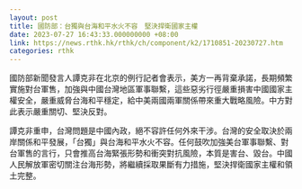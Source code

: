 ```yaml
---
layout: post
title: 國防部：台獨與台海和平水火不容　堅決捍衛國家主權
date: 2023-07-27 16:43:33.000000000 +08:00
link: https://news.rthk.hk/rthk/ch/component/k2/1710851-20230727.htm
categories: rthk
---
```


國防部新聞發言人譚克非在北京的例行記者會表示，美方一再背棄承諾，長期頻繁實施對台軍售，加強與中國台灣地區軍事聯繫，這些惡劣行徑嚴重損害中國國家主權安全，嚴重威脅台海和平穩定，給中美兩國兩軍關係帶來重大戰略風險。中方對此表示嚴重關切、堅決反對。

譚克非重申，台灣問題是中國內政，絕不容許任何外來干涉。台灣的安全取決於兩岸關係和平發展，「台獨」與台海和平水火不容。任何鼓吹加強美台軍事聯繫、對台軍售的言行，只會推高台海緊張形勢和衝突對抗風險，本質是害台、毀台。中國人民解放軍密切關注台海形勢，將繼續採取果斷有力措施，堅決捍衛國家主權和領土完整。
